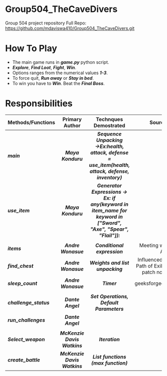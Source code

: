 # Group504_TheCaveDivers
Group 504 project repository 
Full Repo: https://github.com/mdaviswa410/Group504_TheCaveDivers.git



# How To Play
- The main game runs in ***game.py*** python script.
- ***Explore***, ***Find Loot***, ***Fight***, ***Win***.
- Options ranges from the numerical values ***1-3***.
- To force quit, ***Run away*** or ***Stay in bed***.
- To win you have to ***Win***. Beat the ***Final Boss***.




# Responsibilities

| **Methods/Functions** | **Primary Author** | **Technques Demostrated** | Sources |
|:------------------|:---------------:|:----------------------:|-----------:|
| ***main*** | ***Maya Konduru*** | ***Sequence Unpacking →Ex:health, attack, defense = use_item(health, attack, defense, inventory)*** |  |
| ***use_item*** | ***Maya Konduru***| ***Generator Expressions → Ex: if any(keyword in item_name for keyword in ["Sword", "Axe", "Spear", "Flail"]):*** |  
|||||
| ***items*** | ***Andre Wonasue***  | ***Conditional expression***  | Meeting with Aric |
| ***find_chest*** | ***Andre Wonasue*** | ***Weights and list unpacking*** | Influenced by Path  of Exile 2 patch notes |
| ***sleep_count*** | ***Andre Wonasue***  | ***Timer***  | geeksforgeeks |
|||||
|***challenge_status*** | ***Dante Angel***|***Set Operations, Default Parameters*** |  |
|***run_challenges*** | ***Dante Angel***|  |  |
|||||
| ***Select_weapon*** | ***McKenzie Davis Watkins***| ***Iteration*** |  |
| ***create_battle*** | ***McKenzie Davis Watkins***| ***List functions (max function)*** |  |




